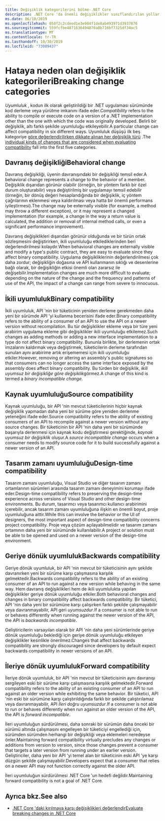 ```yaml
---
title: Değişiklik kategorilerini bölme-.NET Core
description: .NET Core 'da önemli değişiklikler sınıflandırılan yollar hakkında bilgi edinin.
ms.date: 06/10/2019
ms.openlocfilehash: 058f2c2cdeed1e3e984f1de8ab493971d3937876
ms.sourcegitcommit: 559fcfbe4871636494870a8b716bf7325df34ac5
ms.translationtype: MT
ms.contentlocale: tr-TR
ms.lasthandoff: 10/30/2019
ms.locfileid: "73089437"
---
```

# <a name="breaking-change-categories"></a><span data-ttu-id="a70e4-103">Hataya neden olan değişiklik kategorileri</span><span class="sxs-lookup"><span data-stu-id="a70e4-103">Breaking change categories</span></span>

<span data-ttu-id="a70e4-104">*Uyumluluk* , kodun ilk olarak geliştirildiği bir .NET uygulaması sürümünde kod derleme veya yürütme imkanını ifade eder.</span><span class="sxs-lookup"><span data-stu-id="a70e4-104">*Compatibility* refers to the ability to compile or execute code on a version of a .NET implementation other than the one with which the code was originally developed.</span></span> <span data-ttu-id="a70e4-105">Belirli bir değişiklik, altı farklı şekilde uyumluluğu etkileyebilir.</span><span class="sxs-lookup"><span data-stu-id="a70e4-105">A particular change can affect compatibility in six different ways.</span></span> <span data-ttu-id="a70e4-106">Uyumluluk düşüşü ilk beş kategoriye [göre değerlendirilirken dikkate alınan her değişiklik türü](index.md) .</span><span class="sxs-lookup"><span data-stu-id="a70e4-106">The [individual kinds of changes that are considered when evaluating compatibility](index.md) fall into the first five categories.</span></span> 

## <a name="behavioral-change"></a><span data-ttu-id="a70e4-107">Davranış değişikliği</span><span class="sxs-lookup"><span data-stu-id="a70e4-107">Behavioral change</span></span>

<span data-ttu-id="a70e4-108">Davranış değişikliği, üyenin davranışındaki bir değişikliği temsil eder.</span><span class="sxs-lookup"><span data-stu-id="a70e4-108">A behavioral change represents a change to the behavior of a member.</span></span> <span data-ttu-id="a70e4-109">Değişiklik dışarıdan görünür olabilir (örneğin, bir yöntem farklı bir özel durum oluşturabilir) veya değiştirilmiş bir uygulamayı temsil edebilir (örneğin, bir dönüş değeri hesaplandığında bir değişiklik, iç yöntem çağrılarının eklenmesi veya kaldırılması veya hatta bir önemli performans iyileştirmesi).</span><span class="sxs-lookup"><span data-stu-id="a70e4-109">The change may be externally visible (for example, a method may throw a different exception), or it may represent a changed implementation (for example, a change in the way a return value is calculated, the addition or removal of internal method calls, or even a significant performance improvement).</span></span>

<span data-ttu-id="a70e4-110">Davranış değişiklikleri dışarıdan görünür olduğunda ve bir türün ortak sözleşmesini değiştirirken, ikili uyumluluğu etkilediklerinden beri değerlendirilmesi kolaydır.</span><span class="sxs-lookup"><span data-stu-id="a70e4-110">When behavioral changes are externally visible and modify a type's public contract, they are easy to evaluate since they affect binary compatibility.</span></span> <span data-ttu-id="a70e4-111">Uygulama değişikliklerinin değerlendirilmesi çok daha zordur; değişikliğin doğasına ve API kullanmanın sıklığı ve desenlerine bağlı olarak, bir değişikliğin etkisi önemli olan zararsız ile değişebilir.</span><span class="sxs-lookup"><span data-stu-id="a70e4-111">Implementation changes are much more difficult to evaluate; depending on the nature of the change and the frequency and patterns of use of the API, the impact of a change can range from severe to innocuous.</span></span>  

## <a name="binary-compatibility"></a><span data-ttu-id="a70e4-112">İkili uyumluluk</span><span class="sxs-lookup"><span data-stu-id="a70e4-112">Binary compatibility</span></span>

<span data-ttu-id="a70e4-113">İkili uyumluluk, API 'nin bir tüketicinin yeniden derleme gerekmeden daha yeni bir sürümde API 'yi kullanma becerisini ifade eder.</span><span class="sxs-lookup"><span data-stu-id="a70e4-113">Binary compatibility refers to the ability of a consumer of an API to use the API on a newer version without recompilation.</span></span> <span data-ttu-id="a70e4-114">Bu tür değişiklikler ekleme veya bir türe yeni arabirim uygulama ekleme gibi değişiklikler ikili uyumluluğu etkilemez.</span><span class="sxs-lookup"><span data-stu-id="a70e4-114">Such changes as adding methods or adding a new interface implementation to a type do not affect binary compatibility.</span></span> <span data-ttu-id="a70e4-115">Bununla birlikte, bir derlemenin ortak imzalarını kaldırmak veya değiştirmek, tüketicilerin derleme tarafından sunulan aynı arabirime artık erişememesi için ikili uyumluluğu etkiler.</span><span class="sxs-lookup"><span data-stu-id="a70e4-115">However, removing or altering an assembly's public signatures so that consumers can no longer access the same interface exposed by the assembly does affect binary compatibility.</span></span> <span data-ttu-id="a70e4-116">Bu türden bir değişiklik, *ikili uyumsuz bir değişikliğe göre değişiklik*görmez.</span><span class="sxs-lookup"><span data-stu-id="a70e4-116">A change of this kind is termed a *binary incompatible change*.</span></span>

## <a name="source-compatibility"></a><span data-ttu-id="a70e4-117">Kaynak uyumluluğu</span><span class="sxs-lookup"><span data-stu-id="a70e4-117">Source compatibility</span></span>

 <span data-ttu-id="a70e4-118">Kaynak uyumluluğu, bir API 'nin mevcut tüketicilerinin hiçbir kaynak değişiklik yapmadan daha yeni bir sürüme göre yeniden derlenme yeteneğini ifade eder.</span><span class="sxs-lookup"><span data-stu-id="a70e4-118">Source compatibility refers to the ability of existing consumers of an API to recompile against a newer version without any source changes.</span></span> <span data-ttu-id="a70e4-119">Bir tüketicinin bir API 'nin daha yeni bir sürümünde başarıyla derlenmesi için kaynak kodu değiştirmesi gerektiğinde, *kaynak uyumsuz bir değişiklik* oluşur.</span><span class="sxs-lookup"><span data-stu-id="a70e4-119">A *source incompatible change* occurs when a consumer needs to modify source code for it to build successfully against a newer version of an API.</span></span>

## <a name="design-time-compatibility"></a><span data-ttu-id="a70e4-120">Tasarım zamanı uyumluluğu</span><span class="sxs-lookup"><span data-stu-id="a70e4-120">Design-time compatibility</span></span>

<span data-ttu-id="a70e4-121">Tasarım zamanı uyumluluğu, Visual Studio ve diğer tasarım zamanı ortamlarının sürümleri arasında tasarım zamanı deneyimini korumayı ifade eder.</span><span class="sxs-lookup"><span data-stu-id="a70e4-121">Design-time compatibility refers to preserving the design-time experience across versions of Visual Studio and other design-time environments.</span></span> <span data-ttu-id="a70e4-122">Bu durum, tasarımcı veya tasarımcı kullanıcı arabirimini içerebilir, ancak tasarım zamanı uyumluluğuna ilişkin en önemli boyut, proje uyumluluğuna aittir.</span><span class="sxs-lookup"><span data-stu-id="a70e4-122">While this can involve the behavior or the UI of designers, the most important aspect of design-time compatibility concerns project compatibility.</span></span> <span data-ttu-id="a70e4-123">Proje veya çözüm açılayabilmelidir ve tasarım zamanı ortamının daha yeni bir sürümünde kullanılabilir.</span><span class="sxs-lookup"><span data-stu-id="a70e4-123">A project or solution must be able to be opened and used on a newer version of the design-time environment.</span></span>

## <a name="backwards-compatibility"></a><span data-ttu-id="a70e4-124">Geriye dönük uyumluluk</span><span class="sxs-lookup"><span data-stu-id="a70e4-124">Backwards compatibility</span></span>

<span data-ttu-id="a70e4-125">Geriye dönük uyumluluk, bir API 'nin mevcut bir tüketicisinin aynı şekilde davranırken yeni bir sürüme karşı çalışmasına karşılık gelmektedir.</span><span class="sxs-lookup"><span data-stu-id="a70e4-125">Backwards compatibility refers to the ability of an existing consumer of an API to run against a new version while behaving in the same way.</span></span> <span data-ttu-id="a70e4-126">Hem davranış değişiklikleri hem de ikili uyumlulukta yapılan değişiklikler geriye dönük uyumluluğu etkiler.</span><span class="sxs-lookup"><span data-stu-id="a70e4-126">Both behavioral changes and changes in binary compatibility affect backwards compatibility.</span></span> <span data-ttu-id="a70e4-127">Bir tüketici, API 'nin daha yeni bir sürümüne karşı çalışırken farklı şekilde çalışmayabilir veya davranmayabilir, API geri *uyumsuzdur*.</span><span class="sxs-lookup"><span data-stu-id="a70e4-127">If a consumer is not able to run or behaves differently when running against the newer version of the API, the API is *backwards incompatible*.</span></span>

<span data-ttu-id="a70e4-128">Geliştiricilerin varsayılan olarak bir API 'nin daha yeni sürümlerinde geriye dönük uyumluluğu beklediği için geriye dönük uyumluluğu etkileyen değişiklikler kesinlikle önerilmez.</span><span class="sxs-lookup"><span data-stu-id="a70e4-128">Changes that affect backwards compatibility are strongly discouraged since developers by default expect backwards compatibility in newer versions of an API.</span></span>

## <a name="forward-compatibility"></a><span data-ttu-id="a70e4-129">İleriye dönük uyumluluk</span><span class="sxs-lookup"><span data-stu-id="a70e4-129">Forward compatibility</span></span>

<span data-ttu-id="a70e4-130">İleriye dönük uyumluluk, bir API 'nin mevcut bir tüketicisinin aynı davranışı sergileyen eski bir sürüme karşı çalışmasına karşılık gelmektedir.</span><span class="sxs-lookup"><span data-stu-id="a70e4-130">Forward compatibility refers to the ability of an existing consumer of an API to run against an older version while exhibiting the same behavior.</span></span> <span data-ttu-id="a70e4-131">Bir tüketici, API 'nin eski bir sürümüne karşı çalıştırıldığında farklı bir şekilde çalıştırılamaz veya davranmayabilir, API *İleri doğru uyumsuzdur*.</span><span class="sxs-lookup"><span data-stu-id="a70e4-131">If a consumer is not able to run or behaves differently when run against an older version of the API, the API is *forward incompatible*.</span></span> 

<span data-ttu-id="a70e4-132">İleri uyumluluğun sürdürülmesi, daha sonraki bir sürümün daha önceki bir sürümü altında çalışmasını engelleyen bir tüketiciyi engellediği için, sürümden sürümden herhangi bir değişikliği veya eklemeleri neredeyse önler.</span><span class="sxs-lookup"><span data-stu-id="a70e4-132">Maintaining forward compatibility virtually precludes any changes or additions from version to version, since those changes prevent a consumer that targets a later version from running under an earlier version.</span></span> <span data-ttu-id="a70e4-133">Geliştiriciler, daha yeni bir API 'yi temel alan bir tüketicinin eski API 'ye karşı düzgün şekilde çalışmayabilir.</span><span class="sxs-lookup"><span data-stu-id="a70e4-133">Developers expect that a consumer that relies on a newer API may not function correctly against the older API.</span></span> 

<span data-ttu-id="a70e4-134">İleri uyumluluğun sürdürülmesi .NET Core 'un hedefi değildir.</span><span class="sxs-lookup"><span data-stu-id="a70e4-134">Maintaining forward compatibility is not a goal of .NET Core.</span></span>

## <a name="see-also"></a><span data-ttu-id="a70e4-135">Ayrıca bkz.</span><span class="sxs-lookup"><span data-stu-id="a70e4-135">See also</span></span>

- [<span data-ttu-id="a70e4-136">.NET Core 'daki kırılmaya karşı değişiklikleri değerlendir</span><span class="sxs-lookup"><span data-stu-id="a70e4-136">Evaluate breaking changes in .NET Core</span></span>](index.md)
